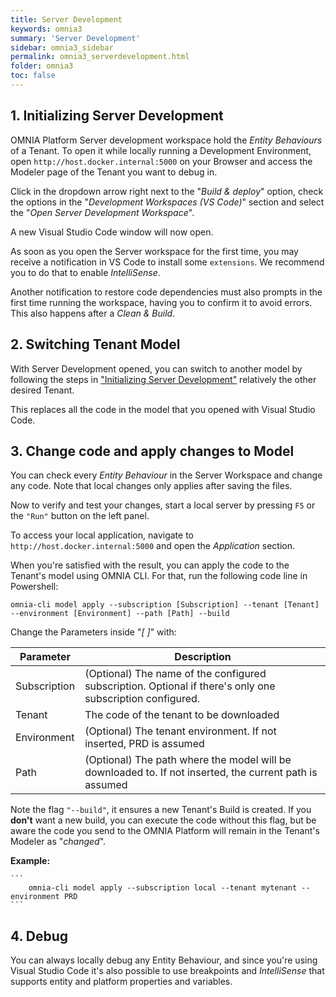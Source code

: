```yaml
---
title: Server Development
keywords: omnia3
summary: 'Server Development'
sidebar: omnia3_sidebar
permalink: omnia3_serverdevelopment.html
folder: omnia3
toc: false
---
```


## 1. Initializing Server Development

OMNIA Platform Server development workspace hold the _Entity Behaviours_ of a Tenant. To open it while locally running a Development Environment, open `http://host.docker.internal:5000` on your Browser and access the Modeler page of the Tenant you want to debug in.

Click in the dropdown arrow right next to the "_Build & deploy_" option, check the options in the "_Development Workspaces (VS Code)_" section and select the "_Open Server Development Workspace_".

A new Visual Studio Code window will now open.

As soon as you open the Server workspace for the first time, you may receive a notification in VS Code to install some `extensions`. We recommend you to do that to enable _IntelliSense_.

Another notification to restore code dependencies must also prompts in the first time running the workspace, having you to confirm it to avoid errors. This also happens after a _Clean & Build_.

## 2. Switching Tenant Model

With Server Development opened, you can switch to another model by following the steps in ["Initializing Server Development"](#1.initializing-server-development) relatively the other desired Tenant.

This replaces all the code in the model that you opened with Visual Studio Code.

## 3. Change code and apply changes to Model

You can check every _Entity Behaviour_ in the Server Workspace and change any code. Note that local changes only applies after saving the files.

Now to verify and test your changes, start a local server by pressing `F5` or the `"Run"` button on the left panel.

To access your local application, navigate to `http://host.docker.internal:5000` and open the _Application_ section.

When you're satisfied with the result, you can apply the code to the Tenant's model using OMNIA CLI. For that, run the following code line in Powershell:

```
omnia-cli model apply --subscription [Subscription] --tenant [Tenant] --environment [Environment] --path [Path] --build
```

Change the Parameters inside "_[ ]_" with:

| Parameter    | Description                                                                                               |
| ------------ | --------------------------------------------------------------------------------------------------------- |
| Subscription | (Optional) The name of the configured subscription. Optional if there's only one subscription configured. |
| Tenant       | The code of the tenant to be downloaded                                                                   |
| Environment  | (Optional) The tenant environment. If not inserted, PRD is assumed                                        |
| Path         | (Optional) The path where the model will be downloaded to. If not inserted, the current path is assumed   |

Note the flag `"--build"`, it ensures a new Tenant's Build is created. If you **don't** want a new build, you can execute the code without this flag, but be aware the code you send to the OMNIA Platform will remain in the Tenant's Modeler as "_changed_".

**Example:**

    ```
        omnia-cli model apply --subscription local --tenant mytenant --environment PRD
    ```

## 4. Debug

You can always locally debug any Entity Behaviour, and since you're using Visual Studio Code it's also possible to use breakpoints and _IntelliSense_ that supports entity and platform properties and variables.
